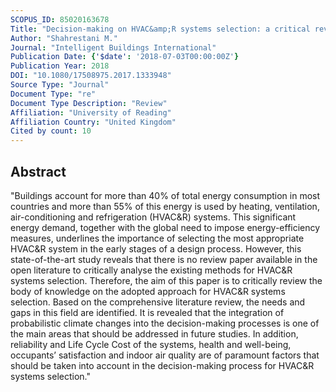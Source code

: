 ```yaml
---
SCOPUS_ID: 85020163678
Title: "Decision-making on HVAC&amp;R systems selection: a critical review"
Author: "Shahrestani M."
Journal: "Intelligent Buildings International"
Publication Date: {'$date': '2018-07-03T00:00:00Z'}
Publication Year: 2018
DOI: "10.1080/17508975.2017.1333948"
Source Type: "Journal"
Document Type: "re"
Document Type Description: "Review"
Affiliation: "University of Reading"
Affiliation Country: "United Kingdom"
Cited by count: 10
---
```


## Abstract
"Buildings account for more than 40% of total energy consumption in most countries and more than 55% of this energy is used by heating, ventilation, air-conditioning and refrigeration (HVAC&R) systems. This significant energy demand, together with the global need to impose energy-efficiency measures, underlines the importance of selecting the most appropriate HVAC&R system in the early stages of a design process. However, this state-of-the-art study reveals that there is no review paper available in the open literature to critically analyse the existing methods for HVAC&R systems selection. Therefore, the aim of this paper is to critically review the body of knowledge on the adopted approach for HVAC&R systems selection. Based on the comprehensive literature review, the needs and gaps in this field are identified. It is revealed that the integration of probabilistic climate changes into the decision-making processes is one of the main areas that should be addressed in future studies. In addition, reliability and Life Cycle Cost of the systems, health and well-being, occupants’ satisfaction and indoor air quality are of paramount factors that should be taken into account in the decision-making process for HVAC&R systems selection."
